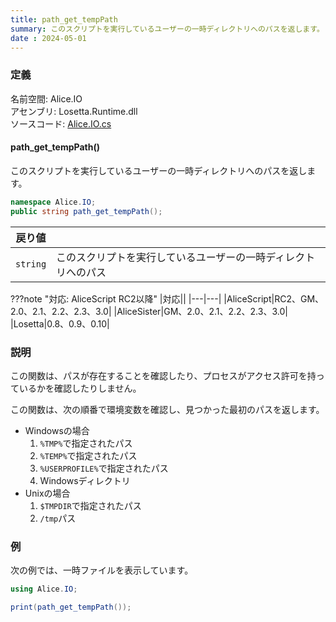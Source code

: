 ```yaml
---
title: path_get_tempPath
summary: このスクリプトを実行しているユーザーの一時ディレクトリへのパスを返します。
date : 2024-05-01
---
```


### 定義
名前空間: Alice.IO<br/>
アセンブリ: Losetta.Runtime.dll<br/>
ソースコード: [Alice.IO.cs](https://github.com/WSOFT-Project/Losetta/blob/master/Losetta.Runtime/Alice.IO.cs)

#### path_get_tempPath()

このスクリプトを実行しているユーザーの一時ディレクトリへのパスを返します。

```cs title="AliceScript"
namespace Alice.IO;
public string path_get_tempPath();
```

|戻り値| |
|-|-|
|`string`|このスクリプトを実行しているユーザーの一時ディレクトリへのパス|

???note "対応: AliceScript RC2以降"
    |対応||
    |---|---|
    |AliceScript|RC2、GM、2.0、2.1、2.2、2.3、3.0|
    |AliceSister|GM、2.0、2.1、2.2、2.3、3.0|
    |Losetta|0.8、0.9、0.10|

### 説明
この関数は、パスが存在することを確認したり、プロセスがアクセス許可を持っているかを確認したりしません。

この関数は、次の順番で環境変数を確認し、見つかった最初のパスを返します。

- Windowsの場合
  1. `%TMP%`で指定されたパス
  2. `%TEMP%`で指定されたパス
  3. `%USERPROFILE%`で指定されたパス
  4. Windowsディレクトリ
- Unixの場合
  1. `$TMPDIR`で指定されたパス
  2. `/tmp`パス

### 例
次の例では、一時ファイルを表示しています。

```cs title="AliceScript"
using Alice.IO;

print(path_get_tempPath());
```